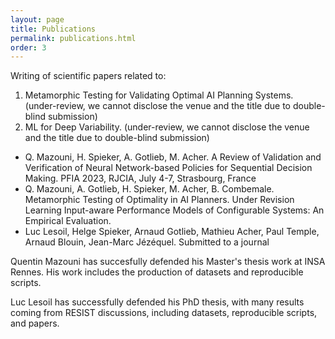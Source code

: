 ```yaml
---
layout: page
title: Publications
permalink: publications.html
order: 3
---
```


Writing of scientific papers related to:
 1. Metamorphic Testing for Validating Optimal AI Planning Systems. (under-review, we cannot disclose the venue and the title due to double-blind submission)
 2. ML for Deep Variability. (under-review, we cannot disclose the venue and the title due to double-blind submission)

- Q. Mazouni, H. Spieker, A. Gotlieb, M. Acher. A Review of Validation and Verification of Neural Network-based Policies for Sequential Decision Making. PFIA 2023, RJCIA, July 4-7, Strasbourg, France
- Q. Mazouni, A. Gotlieb, H. Spieker, M. Acher, B. Combemale. Metamorphic Testing of Optimality in AI Planners. Under Revision
Learning Input-aware Performance Models of Configurable Systems: An Empirical Evaluation.
- Luc Lesoil, Helge Spieker, Arnaud Gotlieb, Mathieu Acher, Paul Temple, Arnaud Blouin, Jean-Marc Jézéquel. Submitted to a journal

Quentin Mazouni has succesfully defended his Master's thesis work at INSA Rennes. 
His work includes the production of datasets and reproducible scripts. 

Luc Lesoil has successfully defended his PhD thesis, with many results coming from RESIST discussions, including datasets, reproducible scripts, and papers. 
